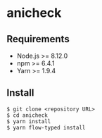 # anicheck

## Requirements

- Node.js >= 8.12.0
- npm >= 6.4.1
- Yarn >= 1.9.4

## Install

```
$ git clone <repository URL>
$ cd anicheck
$ yarn install
$ yarn flow-typed install
```
